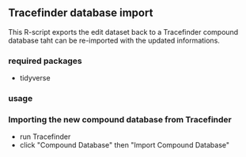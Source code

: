 ## Tracefinder database import
This R-script exports the edit dataset back to a Tracefinder compound database taht can be re-imported with the updated informations. 

### required packages
- tidyverse

### usage

### Importing the new compound database from Tracefinder
- run Tracefinder
- click "Compound Database" then "Import Compound Database"

